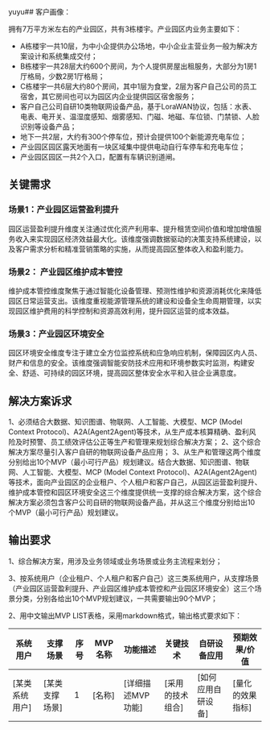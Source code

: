 yuyu## 客户画像：

拥有7万平方米左右的产业园区，共有3栋楼宇。产业园区内业务主要如下：

- A栋楼宇一共10层，为中小企提供办公场地，中小企业主营业务一般为解决方案设计和系统集成交付；
- B栋楼宇一共28层大约600个房间，为个人提供房屋出租服务，大部分为1房1厅格局，少数2房1厅格局；
- C栋楼宇一共6层大约80个房间，其中1层为食堂，2层为客户自己公司的员工宿舍，其它房间也可以为园区内企业提供园区宿舍服务；
- 客户自己公司自研10类物联网设备产品，基于LoraWAN协议，包括：水表、电表、电开关、温湿度感知、烟雾感知、门磁、地磁、车位锁、门禁锁、人脸识别等设备产品；
- 地下一共2层，大约有300个停车位，预计会提供100个新能源充电车位；
- 产业园区园区露天地面有一块区域集中提供电动自行车停车和充电车位；
- 产业园区园区一共2个入口，配置有车辆识别道闸。

## 关键需求

### 场景1：产业园区运营盈利提升

园区运营盈利提升维度关注通过优化资产利用率、提升租赁空间价值和增加增值服务收入来实现园区经济效益最大化。该维度强调数据驱动的决策支持系统建设，以及客户需求分析和精准营销策略的实施，从而提高园区整体收入和盈利能力。

### 场景2： 产业园区维护成本管控

维护成本管控维度聚焦于通过智能化设备管理、预测性维护和资源消耗优化来降低园区日常运营支出。该维度重视能源管理系统的建设和设备全生命周期管理，以实现园区维护费用的科学控制和资源高效利用，提升园区运营的成本效益。

### 场景3：产业园区环境安全

园区环境安全维度专注于建立全方位监控系统和应急响应机制，保障园区内人员、财产和信息的安全。该维度强调智能安防技术应用和环境参数实时监测，构建安全、舒适、可持续的园区环境，提高园区整体安全水平和入驻企业满意度。

## 解决方案诉求

1、必须结合大数据、知识图谱、物联网、人工智能、大模型、MCP (Model Context Protocol)、A2A(Agent2Agent)等技术，从生产成本核算精确、盈利风险及时预警、员工绩效评估公正等生产和管理来规划综合解决方案；
2、这个综合解决方案尽量引入客户自研的物联网设备产品应用；
3、从生产和管理这两个维度分别给出10个MVP（最小可行产品）规划建议。结合大数据、知识图谱、物联网、人工智能、大模型、MCP (Model Context Protocol)、A2A(Agent2Agent)等技术，面向产业园区的企业租户、个人租户和客户自己，从园区运营盈利提升、维护成本管控和园区环境安全这三个维度提供统一支撑的综合解决方案，这个综合解决方案必须包含客户公司自研的物联网设备产品，并从这三个维度分别给出10个MVP（最小可行产品）规划建议。

## 输出要求

1、综合解决方案，用涉及业务领域或业务场景或业务主流程来划分；

3、按系统用户（企业租户、个人租户和客户自己）这三类系统用户，从支撑场景（产业园区运营盈利提升、产业园区维护成本管控和产业园区环境安全）这三个场景分类，分别各给出10个MVP规划建议，一共需要输出90个MVP；

2、用中文输出MVP LIST表格，采用markdown格式，输出格式要求如下：


| 系统用户 | 支撑场景 | 序号 | MVP名称 | 功能描述          | 关键技术         | 自研设备应用       | 预期效果/价值    |
|-----------|-----------| ---- | ------- | ----------------- | ---------------- | ------------------ | ---------------- |
|[某类系统用户]|[某类支撑场景]| 1    | [名称]  | [详细描述MVP功能] | [采用的技术组合] | [如何应用自研设备] | [量化的效果指标] |
